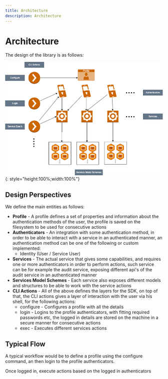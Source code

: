 ```yaml
---
title: Architecture
description: Architecture
---
```


# Architecture

The design of the library is as follows:

![Ark SDK Design](./media/ark_sdk_design.png){: style="height:100%;width:100%"}

## Design Perspectives
We define the main entities as follows:

- <b>Profile</b> - A profile defines a set of properties and information about the authentication methods of the user, the profile is saved on the filesystem to be used for consecutive actions
- <b>Authenticators</b> - An integration with some authentication method, in order to be able to interact with a service in an authenticated manner, an authentication method can be one of the following or custom implemented:
    - Identity (User / Service User)
- <b>Services</b> - The actual service that gives some capabilities, and requires one or more authenticators in order to perform actions, such service can be for example the audit service, exposing different api's of the audit service in an authenticated manner
- <b>Services Model Schemes</b> - Each service also exposes different models and structures to be able to work with the service actions
- <b>CLI Actions</b> - All of the above defines the layers for the SDK, on top of that, the CLI actions gives a layer of interaction with the user via his shell, for the following actions:
    - configure - Configures a profile with all the details
    - login - Logins to the profile authenticators, with fitting required passwords etc, the logged in details are stored on the machine in a secure manner for consecutive actions
    - exec - Executes different services actions

## Typical Flow
A typical workflow would be to define a profile using the configure command, an then login to the profile authenticators.

Once logged in, execute actions based on the logged in authenticators
